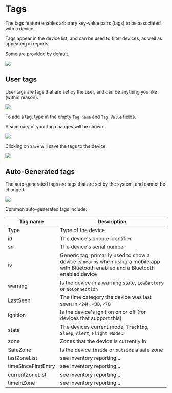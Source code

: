# Tags

The tags feature enables arbitrary key-value pairs (tags) to be associated with a device.

Tags appear in the device list, and can be used to filter devices, as well as appearing in reports.

Some are provided by default.

![](https://upload.r2.lb.chasm.cloud/2025/10/imgur/STjaikd.png)

## User tags

User tags are tags that are set by the user, and can be anything you like (within reason).

![](https://upload.r2.lb.chasm.cloud/2025/10/imgur/x6Vq0gm.png)

To add a tag, type in the empty `Tag name` and `Tag Value` fields.

A summary of your tag changes will be shown.

![](https://upload.r2.lb.chasm.cloud/2025/10/imgur/yup6WYH.png)

Clicking on `Save` will save the tags to the device.

![](https://upload.r2.lb.chasm.cloud/2025/10/imgur/pZ7ZDlp.png)

## Auto-Generated tags

The auto-generated tags are tags that are set by the system, and cannot be changed.

![](https://upload.r2.lb.chasm.cloud/2025/10/imgur/8ZA0ajA.png)

Common auto-generated tags include:

| Tag name | Description |
| --- | --- |
| Type | Type of the device |
| id | The device's unique identifier |
| sn | The device's serial number |
| is | Generic tag, primarily used to show a device is `nearby` when using a mobile app with Bluetooth enabled and a Bluetooth enabled device |
| warning | Is the device in a warning state, `LowBattery` or `NoConnection`|
| LastSeen| The time category the device was last seen in `<24H`, `<3D`, `<7D` |
| ignition | Is the device's ignition on or off (for devices that support this) |
| state | The devices current mode, `Tracking`, `Sleep`, `Alert`, `Flight Mode`... |
| zone | Zones that the device is currently in |
| SafeZone| Is the device `inside` or `outside` a safe zone |
| lastZoneList | see inventory reporting... |
| timeSinceFirstEntry | see inventory reporting... |
| currentZoneList | see inventory reporting... |
| timeInZone | see inventory reporting... |
